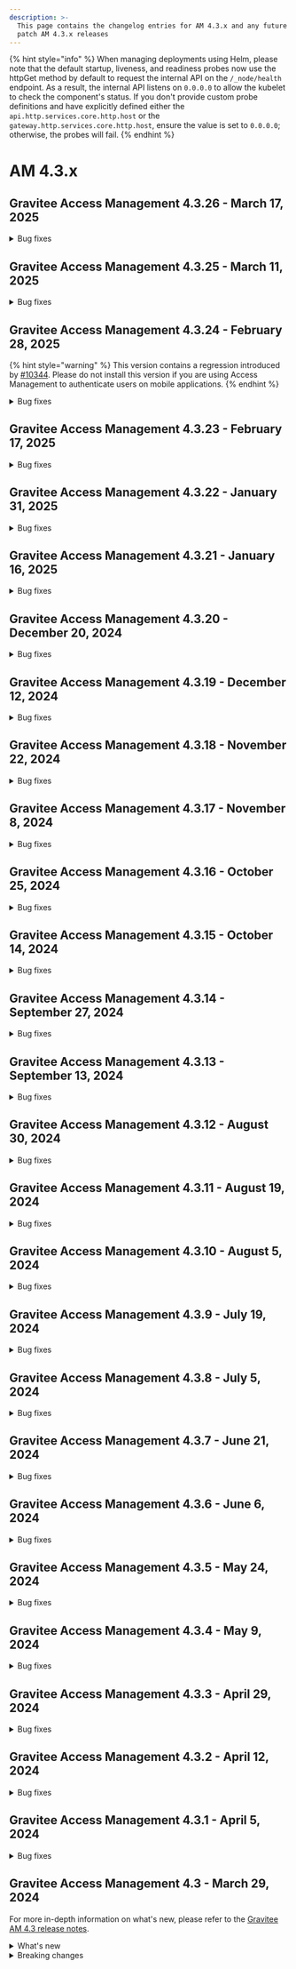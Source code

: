 ```yaml
---
description: >-
  This page contains the changelog entries for AM 4.3.x and any future minor or
  patch AM 4.3.x releases
---
```


{% hint style="info" %}
When managing deployments using Helm, please note that the default startup, liveness, and readiness probes now use the httpGet method by default to request the internal API on the `/_node/health` endpoint. As a result, the internal API listens on `0.0.0.0` to allow the kubelet to check the component's status. If you don't provide custom probe definitions and have explicitly defined either the `api.http.services.core.http.host` or the `gateway.http.services.core.http.host`, ensure the value is set to `0.0.0.0`; otherwise, the probes will fail.
{% endhint %}

# AM 4.3.x

## Gravitee Access Management 4.3.26 - March 17, 2025

<details>

<summary>Bug fixes</summary>

**Gateway**

* MFA Challenge policy doesn't work when multiple redirect_uri are declared [#10407](https://github.com/gravitee-io/issues/issues/10407)
* Authentication fails when MFA Challenge policy is used [#10421](https://github.com/gravitee-io/issues/issues/10421)







</details>


## Gravitee Access Management 4.3.25 - March 11, 2025

<details>

<summary>Bug fixes</summary>

**Gateway**

* RememberDevice issue with uBlock [#10388](https://github.com/gravitee-io/issues/issues/10388)
* Fix regression on redirect URL [#10404](https://github.com/gravitee-io/issues/issues/10404)







</details>


## Gravitee Access Management 4.3.24 - February 28, 2025

{% hint style="warning" %}
This version contains a regression introduced by [#10344](https://github.com/gravitee-io/issues/issues/10344).
Please do not install this version if you are using Access Management to authenticate users on mobile applications.
{% endhint %}


<details>

<summary>Bug fixes</summary>

**Gateway**

* Redirect URL not whitelisted [#10344](https://github.com/gravitee-io/issues/issues/10344)

**Management API**

* Remove default baseURL for loadPreAuthUserResource in HttpIdentityProvider [#10361](https://github.com/gravitee-io/issues/issues/10361)



**Other**

* Error with MFA (/resetPassword page) [#10341](https://github.com/gravitee-io/issues/issues/10341)
* [AM][4.4.11] French language in email not working  [#10349](https://github.com/gravitee-io/issues/issues/10349)
* Lors d'une redemande d'OPT, même OTP [#10374](https://github.com/gravitee-io/issues/issues/10374)

</details>


## Gravitee Access Management 4.3.23 - February 17, 2025

<details>

<summary>Bug fixes</summary>

**Gateway**

* Update AM documentation and OpenAPI spec [#10299](https://github.com/gravitee-io/issues/issues/10299)
* [CIBA] Http Authentication Device Notifier hide some scope [#10309](https://github.com/gravitee-io/issues/issues/10309)
* No logs from InvalidGrantException in the Audits in the UI [#10313](https://github.com/gravitee-io/issues/issues/10313)
* No logs from InvalidGrantException in the Audits in the UI [#10314](https://github.com/gravitee-io/issues/issues/10314)
* Error with MFA (Stuck in a Loop) [#10317](https://github.com/gravitee-io/issues/issues/10317)







</details>


## Gravitee Access Management 4.3.22 - January 31, 2025

<details>

<summary>Bug fixes</summary>







**Other**

* Double quote prevent HTTP Provider to authenticate [#10277](https://github.com/gravitee-io/issues/issues/10277)

</details>


## Gravitee Access Management 4.3.21 - January 16, 2025

<details>

<summary>Bug fixes</summary>

**Gateway**

* Access token is generated from refresh token of deactivated user [#10258](https://github.com/gravitee-io/issues/issues/10258)



**Console**

* Bug Affichage : Administrative Roles box list illisible.  [#10256](https://github.com/gravitee-io/issues/issues/10256)
* Audit log details differ between roles [#10266](https://github.com/gravitee-io/issues/issues/10266)

**Other**

* Unable to update any reporters on domain and organisation level [#10259](https://github.com/gravitee-io/issues/issues/10259)

</details>


## Gravitee Access Management 4.3.20 - December 20, 2024

<details>

<summary>Bug fixes</summary>







**Other**

* Certificates description on the right of the page refers to identity providers [#10201](https://github.com/gravitee-io/issues/issues/10201)
* Resize the client field for OAut2 scope repository record [#10239](https://github.com/gravitee-io/issues/issues/10239)

</details>


## Gravitee Access Management 4.3.19 - December 12, 2024

<details>

<summary>Bug fixes</summary>

**Gateway**

* SMSFactorProvider - Invalid phone number [#10193](https://github.com/gravitee-io/issues/issues/10193)


**Console**

* Able to create Kafka reporter without Bootstrap server and Topic [#10156](https://github.com/gravitee-io/issues/issues/10156)

**Other**

* SlowQuery (asSorted) + Index non utilisé [#10194](https://github.com/gravitee-io/issues/issues/10194)
* Issue using LDAP Provider 2.1.0 (Operational attribute from LDAP) [#10229](https://github.com/gravitee-io/issues/issues/10229)

</details>


## Gravitee Access Management 4.3.18 - November 22, 2024

<details>

<summary>Bug fixes</summary>

**Gateway**

* Users are returned randomly via SCIM [#10147](https://github.com/gravitee-io/issues/issues/10147)
* Using the /introspect endpoint with a bearer token does not work in 4.4.9 [#10166](https://github.com/gravitee-io/issues/issues/10166)





**Other**

* Improve WebAuthn Credential search indexes [#10165](https://github.com/gravitee-io/issues/issues/10165)

</details>


## Gravitee Access Management 4.3.17 - November 8, 2024

<details>

<summary>Bug fixes</summary>



**Management API**

* System reporter can be deleted via API [#10155](https://github.com/gravitee-io/issues/issues/10155)





</details>


## Gravitee Access Management 4.3.16 - October 25, 2024

<details>

<summary>Bug fixes</summary>

**Gateway**

* why does "Skip MFA enrollment" also skips MFA validation on login [#10086](https://github.com/gravitee-io/issues/issues/10086)





**Other**

* /sendChallenge returns status code 0 [#10097](https://github.com/gravitee-io/issues/issues/10097)
* Original access token out of an OpenID federation is not able to be used for the mapping into the ID token going back to the application [#10104](https://github.com/gravitee-io/issues/issues/10104)
* Gravitee AM SAML not working [#10106](https://github.com/gravitee-io/issues/issues/10106)
* Error message on IP filtering policy always returns remote address [#10108](https://github.com/gravitee-io/issues/issues/10108)

</details>


## Gravitee Access Management 4.3.15 - October 14, 2024

<details>

<summary>Bug fixes</summary>

**Gateway**

* Able to update username using a blank space [#10015](https://github.com/gravitee-io/issues/issues/10015)
* AM Refresh token active set to false [#10065](https://github.com/gravitee-io/issues/issues/10065)
* AM upgrade from 4.1.20 to 4.1.31 lead to 200% CPU on MongoDb cluster [#10084](https://github.com/gravitee-io/issues/issues/10084)







</details>


## Gravitee Access Management 4.3.14 - September 27, 2024

<details>

<summary>Bug fixes</summary>

**Gateway**

* Introduce option to adapt the create App behaviour [#10024](https://github.com/gravitee-io/issues/issues/10024)
* MFA - initialisation of the phone field for the SMS factor [#10030](https://github.com/gravitee-io/issues/issues/10030)
* FingerprintJs is not called in the confirmRegistration/resetPassword page for auto login [#10031](https://github.com/gravitee-io/issues/issues/10031)
* Post logout redirection does not work properly. [#10038](https://github.com/gravitee-io/issues/issues/10038)



**Console**

* Password Policy - expiration date limited to 64 [#10028](https://github.com/gravitee-io/issues/issues/10028)

**Other**

* SAML IDP can't validate finalize authentication [#10042](https://github.com/gravitee-io/issues/issues/10042)

</details>


## Gravitee Access Management 4.3.13 - September 13, 2024

<details>

<summary>Bug fixes</summary>

**Gateway**

* Keeping query-params after the validate request policy has been triggered [#9907](https://github.com/gravitee-io/issues/issues/9907)
* Token mapper - user rolesPermissions are missing [#9918](https://github.com/gravitee-io/issues/issues/9918)
* Windows Hello issue registering webauthn [#9964](https://github.com/gravitee-io/issues/issues/9964)
* HTTP Factor Resource Error [#9988](https://github.com/gravitee-io/issues/issues/9988)
* MFA - missing Enrolled Factor in the Thymeleaf context [#9990](https://github.com/gravitee-io/issues/issues/9990)
* [AM][4.4.5] Orange plugin cannot be used for SMS MFA [#9997](https://github.com/gravitee-io/issues/issues/9997)
* Regression on OTP and France Connect Plugin  [#10000](https://github.com/gravitee-io/issues/issues/10000)
* Unable to login with Azure AD Provider [#10006](https://github.com/gravitee-io/issues/issues/10006)



**Console**

* Federated IdP - Domain Whitelist description is wrong during creation [#10002](https://github.com/gravitee-io/issues/issues/10002)

**Other**

* Possible to set empty Redirect URI on app [#9987](https://github.com/gravitee-io/issues/issues/9987)

</details>


## Gravitee Access Management 4.3.12 - August 30, 2024

<details>

<summary>Bug fixes</summary>

**Gateway**

* Bot detection plugin error [#9909](https://github.com/gravitee-io/issues/issues/9909)
* Windows Hello issue registering webauthn [#9964](https://github.com/gravitee-io/issues/issues/9964)

**Management API**

* Installation collection can have more than one entry [#9403](https://github.com/gravitee-io/issues/issues/9403)
* OAuth 2.0 - Current tokens still active when disabling an application [#9933](https://github.com/gravitee-io/issues/issues/9933)
* NPE  in filter sensitive information. [#9968](https://github.com/gravitee-io/issues/issues/9968)



**Other**

* Enable SSL using Secret Providers for AM via Kubernetes  [#9899](https://github.com/gravitee-io/issues/issues/9899)
* Error with MFA challenge policy in Registration Confirmation Flow [#9945](https://github.com/gravitee-io/issues/issues/9945)
* Make LDAP IDP non blocking [#9969](https://github.com/gravitee-io/issues/issues/9969)
* Configure the validation period for LDAP IDP [#9971](https://github.com/gravitee-io/issues/issues/9971)
* Fix connection leak on LDAP idp [#9973](https://github.com/gravitee-io/issues/issues/9973)

</details>


## Gravitee Access Management 4.3.11 - August 19, 2024

<details>

<summary>Bug fixes</summary>

**Gateway**

* Not double dash "--" in the returned code from an OAuth2 authentication flow [#9910](https://github.com/gravitee-io/issues/issues/9910)
* Secrets in responses of SSAM [#9926](https://github.com/gravitee-io/issues/issues/9926)

**Management API**

* Audits present twice during user creation [#9837](https://github.com/gravitee-io/issues/issues/9837)
* MFA - Invalid 2FA code  [#9929](https://github.com/gravitee-io/issues/issues/9929)





</details>

## Gravitee Access Management 4.3.10 - August 5, 2024

<details>

<summary>Bug fixes</summary>

**Other**

* [AM][GW] Set tl client header name behind reverse proxy through helm chart [#9874](https://github.com/gravitee-io/issues/issues/9874)
* Cannot save UserInfo Endpoint in UI - Save Button Disabled [#9879](https://github.com/gravitee-io/issues/issues/9879)
* Configuration via la console AM non prise en compte sur les gateways [#9888](https://github.com/gravitee-io/issues/issues/9888)
* MFA - weird behavior when user is going back to the previous enroll step [#9897](https://github.com/gravitee-io/issues/issues/9897)
* Error "ERR_TOO_MANY_REDIRECTS" when hide login form is enabled. [#9898](https://github.com/gravitee-io/issues/issues/9898)

</details>



## Gravitee Access Management 4.3.9 - July 19, 2024

<details>

<summary>Bug fixes</summary>

**Gateway**

* Propagate Message from Error Condition of HTTP IdP to Audit log. [#9841](https://github.com/gravitee-io/issues/issues/9841)
* Workaround to limit breaking change in 4.3 [#9862](https://github.com/gravitee-io/issues/issues/9862)
* Passwordless KO - Certificate provider is required to sign JWT [#9864](https://github.com/gravitee-io/issues/issues/9864)

**Management API**

*  Redirect to login when device credentials are deleted [#9859](https://github.com/gravitee-io/issues/issues/9859)

**Console**

* A switch has an incorrect state when revisiting page - Application Settings [#9433](https://github.com/gravitee-io/issues/issues/9433)

**Other**

* Expression language links within MFA page directing to APIM EL page [#9804](https://github.com/gravitee-io/issues/issues/9804)
* Switching between environments is broken when multiple environments linked in cockpit [#9844](https://github.com/gravitee-io/issues/issues/9844)
* "Rotate System Key" modifies application remember-device setting [#9857](https://github.com/gravitee-io/issues/issues/9857)

</details>


## Gravitee Access Management 4.3.8 - July 5, 2024

<details>

<summary>Bug fixes</summary>

**Gateway**

* OTPFactorProvider - An error occurs while validating 2FA code [#9725](https://github.com/gravitee-io/issues/issues/9725)
* null-1 entry in auth_flow_ctx table should not be stored in database [#9803](https://github.com/gravitee-io/issues/issues/9803)





**Other**

* When creating user with preregistratoin, the password creation steps are skipped [#9839](https://github.com/gravitee-io/issues/issues/9839)

</details>


## Gravitee Access Management 4.3.7 - June 21, 2024

<details>

<summary>Bug fixes</summary>

**Gateway**

* Heml duplication of configuration [#9778](https://github.com/gravitee-io/issues/issues/9778)
* AM Gateway pod is not starting due to StackOverflowError [#9794](https://github.com/gravitee-io/issues/issues/9794)





**Other**

* Improve the ingress configuration to redirect HTTPS [#9712](https://github.com/gravitee-io/issues/issues/9712)

</details>


## Gravitee Access Management 4.3.6 - June 6, 2024

<details>

<summary>Bug fixes</summary>

**Gateway**

* [AM] [3.21.18] User don't receive the email to recover his password with an uppercase email [#9624](https://github.com/gravitee-io/issues/issues/9624)
* Exception on start-up in Spring Boot applications after upgrade to AM 4.3.1 [#9667](https://github.com/gravitee-io/issues/issues/9667)
* Error Azure SCIM user update  [#9674](https://github.com/gravitee-io/issues/issues/9674)
* DCR new client using Template doesn't copy all parameters [#9691](https://github.com/gravitee-io/issues/issues/9691)
* Brute Force Detection not working to IDPs with Account Linking Policy [#9713](https://github.com/gravitee-io/issues/issues/9713)
* Source IP and user agent missing from FORGOT_PASSWORD_REQUESTED audit log [#9724](https://github.com/gravitee-io/issues/issues/9724)
* Domain not available into the ExpresionLanguage context [#9745](https://github.com/gravitee-io/issues/issues/9745)

**Management API**

* Not able to configure email notifier using Gravitee [#9581](https://github.com/gravitee-io/issues/issues/9581)



**Other**

* Editing HTTP Provider selects wrong password encoder [#9627](https://github.com/gravitee-io/issues/issues/9627)

</details>


## Gravitee Access Management 4.3.5 - May 24, 2024

<details>

<summary>Bug fixes</summary>

**Gateway**

* Gravitee 4.3 Remember-Device Regression [#9734](https://github.com/gravitee-io/issues/issues/9734)
* Error with MFA Challenge policy in Reset Password Flow [#9735](https://github.com/gravitee-io/issues/issues/9735)

**Other**

* Unable to remove a FORM at organization level [#9124](https://github.com/gravitee-io/issues/issues/9124)
* Application - Forms - Page not found error when enabling custom form again after being 'cleared' [#9492](https://github.com/gravitee-io/issues/issues/9492)
* \[DCR] improve client sanitizeTemplate method [#9687](https://github.com/gravitee-io/issues/issues/9687)
* Password Policy Blank value in dropbox when selecting value Unlimited

</details>

## Gravitee Access Management 4.3.4 - May 9, 2024

<details>

<summary>Bug fixes</summary>

**Other**

* There are no MFA logs [#9629](https://github.com/gravitee-io/issues/issues/9629)
* Enabling MFA in Gravitee AM Console Gives 500 error [#9685](https://github.com/gravitee-io/issues/issues/9685)
* \_node/health endpoint is not accessible [#9698](https://github.com/gravitee-io/issues/issues/9698)
* Plugin "Orange Contact Everyone" is not compatible with version 4.3.2 [#9704](https://github.com/gravitee-io/issues/issues/9704)

</details>

## Gravitee Access Management 4.3.3 - April 29, 2024

<details>

<summary>Bug fixes</summary>

**Gateway**

* Issue with MFA and silent refresh token [#9622](https://github.com/gravitee-io/issues/issues/9622)
* \[WebAuthn] Problèmatique Authenticator "SecurityError : The operation is insecure." [#9686](https://github.com/gravitee-io/issues/issues/9686)

**Management API**

* Not able to add new attribute to User’s profile through AM REST Api when using Google Identity provider [#8434](https://github.com/gravitee-io/issues/issues/8434)
* AM - Application Analytics Timeout [#9405](https://github.com/gravitee-io/issues/issues/9405)

**Other**

* La vérification a échoué + email pas envoyé automatiquement [#9659](https://github.com/gravitee-io/issues/issues/9659)

</details>

## Gravitee Access Management 4.3.2 - April 12, 2024

<details>

<summary>Bug fixes</summary>

**Console**

* Error when notifications are acknowledged [#9661](https://github.com/gravitee-io/issues/issues/9661)

**Other**

* Enrollment Flow Logic Bug [#9518](https://github.com/gravitee-io/issues/issues/9518)
* Improve CORS Domain settings and replace default values [#9531](https://github.com/gravitee-io/issues/issues/9531)
* Empty rectangle displayed with fresh install of AM [#9649](https://github.com/gravitee-io/issues/issues/9649)

</details>

## Gravitee Access Management 4.3.1 - April 5, 2024

<details>

<summary>Bug fixes</summary>

**Gateway**

* Disable Application [#9584](https://github.com/gravitee-io/issues/issues/9584)

**Other**

* Expired records present in table ciba\_auth\_requests. Cron is not taken into account. [#9499](https://github.com/gravitee-io/issues/issues/9499)
* Logs too verbose in AM when GeoIP plugin is not available [#9633](https://github.com/gravitee-io/issues/issues/9633)
* Support SAML mixing response binding protocol [#9648](https://github.com/gravitee-io/issues/issues/9648)

</details>

## Gravitee Access Management 4.3 - March 29, 2024

For more in-depth information on what's new, please refer to the [Gravitee AM 4.3 release notes](../release-notes/am-4.3.md).

<details>

<summary>What's new</summary>

**Audit logs**

Gravitee 4.3 now captures audit logs for client authentications and MFA events so that an AM admin can understand where an authentication flow fails. Audit entries are written for each occurrence of the events listed below.

</details>

<details>

<summary>Breaking changes</summary>

## OpenID scope for client_credentials

The `openid` scope is now forbidden for client_credentials flow as this not related to user authentication. 

## Multi-Factor Authentication

The MFA feature evolves to be more flexible. This evolution comes with new data structures as part of the Application settings.

If you are using the Management REST API to provision your applications, please note that the `factors` attribute in the Application bean is now deprecated. All factors need to be declared in the MFASettings structure. You can see the structure description [here](https://github.com/gravitee-io/gravitee-access-management/blob/4.3.0/gravitee-am-model/src/main/java/io/gravitee/am/model/MFASettings.java).

</details>
